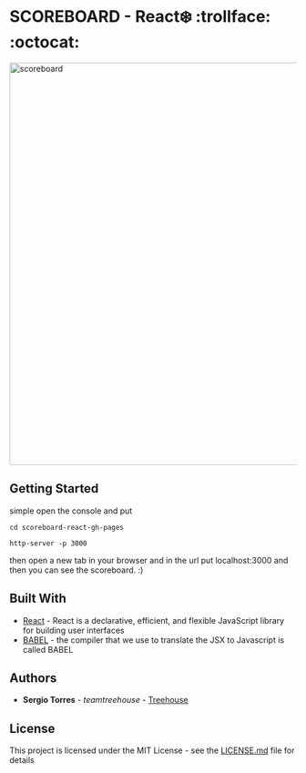 # SCOREBOARD - React:snowflake:   :trollface: :octocat:

<img width="707" alt="scoreboard" src="https://user-images.githubusercontent.com/25851867/28242981-fb0cf3fe-6980-11e7-933c-c960ddb422a3.png">

## Getting Started

 simple open the console and put

 ```
 cd scoreboard-react-gh-pages
 ```
 ```
 http-server -p 3000
 ```
 then open a new tab in your browser and in the url put localhost:3000 and then you can see the scoreboard. :)

## Built With

* [React](https://facebook.github.io/react/) - React is a declarative, efficient, and flexible JavaScript library for building user interfaces
* [BABEL](https://babeljs.io/)  - the compiler that we use to translate the JSX to Javascript is called BABEL


## Authors

* **Sergio Torres** - *teamtreehouse* - [Treehouse](https://teamtreehouse.com/home)

## License

This project is licensed under the MIT License - see the [LICENSE.md](LICENSE.md) file for details
